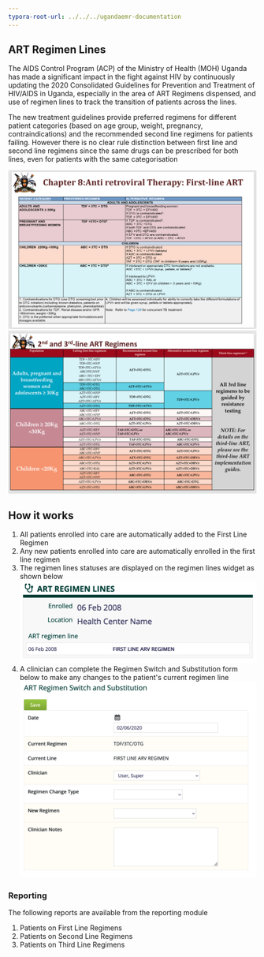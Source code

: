 ```yaml
---
typora-root-url: ../../../ugandaemr-documentation
---
```


## ART Regimen Lines 

The AIDS Control Program (ACP) of the Ministry of Health (MOH) Uganda has made a significant impact in the fight against HIV by continuously updating the 2020 Consolidated Guidelines for Prevention and Treatment of HIV/AIDS in Uganda, especially in the area of ART Regimens dispensed, and use of regimen lines to track the transition of patients across the lines.

The new treatment guidelines provide preferred regimens for different patient categories (based on age group, weight, pregnancy, contraindications) and the recommended second line regimens for patients failing. However there is no clear rule distinction between first line and second line regimens since the same drugs can be prescribed for both lines, even for patients with the same categorisation

![First Line Regimens](../../images/regimen_lines/first-line-regimens.png)
![2nd and 3rd Line Regimens](../../images/regimen_lines/second-and-third-line-regimens.png)

## How it works 

1. All patients enrolled into care are automatically added to the First Line Regimen 
2. Any new patients enrolled into care are automatically enrolled in the first line regimen 
3. The regimen lines statuses are displayed on the regimen lines widget as shown below ![art-regimen-lines-widget](../../images/regimen_lines/art-regimen-lines-widget.png)
4. A clinician can complete the Regimen Switch and Substitution form below to make any changes to the patient's current regimen line ![Regimen Change Form](/images/regimen_lines/regimen-change-form.png)

### Reporting 

The following reports are available from the reporting module 

1. Patients on First Line Regimens
2. Patients on Second Line Regimens
3. Patients on Third Line Regimens 
